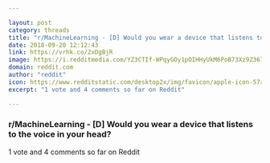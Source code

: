 ```yaml
---

layout: post
category: threads
title: "r/MachineLearning - [D] Would you wear a device that listens to the voice in your head?"
date: 2018-09-20 12:12:43
link: https://vrhk.co/2xDgBjR
image: https://i.redditmedia.com/YZ3CTIf-WPqyGOy1pOIHHyUkM6PoB73Xz9Z3675GNsU.jpg?s=333c502add5a306c79a638997d994b8d
domain: reddit.com
author: "reddit"
icon: https://www.redditstatic.com/desktop2x/img/favicon/apple-icon-57x57.png
excerpt: "1 vote and 4 comments so far on Reddit"

---
```


### r/MachineLearning - [D] Would you wear a device that listens to the voice in your head?

1 vote and 4 comments so far on Reddit